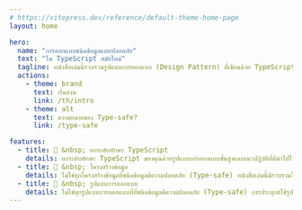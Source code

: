 ```yaml
---
# https://vitepress.dev/reference/default-theme-home-page
layout: home

hero:
  name: "การออกแบบชนิดข้อมูลแบบปลอดภัย"
  text: "ใน TypeScript สมัยใหม่"
  tagline: หนังสือเล่มนี้รวบรวมรูปแบบการออกแบบ (Design Pattern) ที่เขียนด้วย TypeScript โดยชนิดข้อมูลมีความปลอดภัย (Type-safe) และเข้าใจง่าย <br />โดยธาดา หวังธรรมมั่ง
  actions:
    - theme: brand
      text: เริ่มอ่าน
      link: /th/intro
    - theme: alt
      text: ความหมายของ Type-safe?
      link: /type-safe

features:
  - title: 🎉 &nbsp; ยกระดับทักษะ TypeScript
    details: ยกระดับทักษะ TypeScript ของคุณด้วยรูปแบบการออกแบบขั้นสูงและแนวปฏิบัติที่ดีนำไปใช้งานได้จริง
  - title: 💪 &nbsp; โครงสร้างข้อมูล
    details: ไม่ใช่ทุกโครงสร้างข้อมูลที่ชนิดข้อมูลมีความปลอดภัย (Type-safe) หนังสือเล่มนี้มีรวบรวมโครงสร้างข้อมูลพร้อมใช้งานสำหรับแนวทางที่ปลอดภัย
  - title: 🎨 &nbsp; รูปแบบการออกแบบ
    details: ไม่ใช่ทุกรูปแบบการออกแบบที่ที่ชนิดข้อมูลมีความปลอดภัย (Type-safe) การประยุกต์ใช้รูปแบบการออกแบบที่เหมาะสมเป็นสิ่งสำคัญ
---
```


